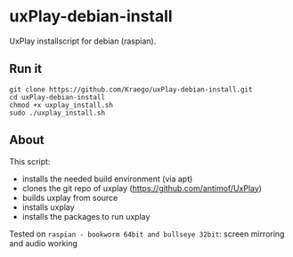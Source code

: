 # uxPlay-debian-install

UxPlay installscript for debian (raspian).

## Run it

```
git clone https://github.com/Kraego/uxPlay-debian-install.git
cd uxPlay-debian-install
chmod +x uxplay_install.sh
sudo ./uxplay_install.sh   
```

## About
This script:
* installs the needed build environment (via apt)
* clones the git repo of uxplay (https://github.com/antimof/UxPlay)
* builds uxplay from source
* installs uxplay
* installs the packages to run uxplay

Tested on `raspian - bookworm 64bit and bullseye 32bit`: screen mirroring and audio working
